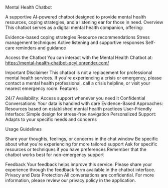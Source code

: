 Mental Health Chatbot

A supportive AI-powered chatbot designed to provide mental health resources, coping strategies, and a listening ear for those in need.
Overview
This chatbot serves as a digital mental health companion, offering:

Evidence-based coping strategies
Resource recommendations
Stress management techniques
Active listening and supportive responses
Self-care reminders and guidance

Access the Chatbot
You can interact with the Mental Health Chatbot at:
https://mental-health-chatbot-qcyl.onrender.com/

Important Disclaimer
This chatbot is not a replacement for professional mental health services. If you're experiencing a crisis or emergency, please contact a mental health professional, call a crisis helpline, or visit your nearest emergency room.
Features

24/7 Availability: Access support whenever you need it
Confidential Conversations: Your data is handled with care
Evidence-Based Approaches: Resources based on established mental health practices
User-Friendly Interface: Simple design for stress-free navigation
Personalized Support: Adapts to your specific needs and concerns

Usage Guidelines

Share your thoughts, feelings, or concerns in the chat window
Be specific about what you're experiencing for more tailored support
Ask for specific resources or techniques if you have preferences
Remember that the chatbot works best for non-emergency support

Feedback
Your feedback helps improve this service. Please share your experience through the feedback form available in the chatbot interface.
Privacy and Data Protection
All conversations are confidential. For more information, please review our privacy policy in the application.
